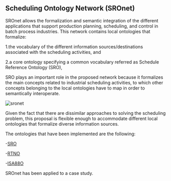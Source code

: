## Scheduling Ontology Network (SROnet)

SROnet allows the formalization and semantic integration of the different applications that support production planning, scheduling, and control in batch process industries. This network contains local ontologies that formalize:

1.the vocabulary of the different information sources/destinations associated with the scheduling activities, and 

2.a core ontology specifying a common vocabulary referred as Schedule Reference Ontology (SRO),
 
 
SRO plays an important role in the proposed network because it formalizes the main concepts related to industrial scheduling activities, to which other concepts belonging to the local ontologies have to map in order to semantically interoperate.  
 
 
![sronet](https://user-images.githubusercontent.com/20926680/115443043-1fecda00-a1e9-11eb-9f56-010b33c7053b.gif)


Given the fact that there are dissimilar approaches to solving the scheduling problem, this proposal is flexible enough to accommodate different local ontologies that formalize diverse information sources.

The ontologies that have been implemented are the following:

-[SRO](https://mvegetti.github.io/Scheduling-Ontology-Network-/sro_doc.md)

-[RTNO](https://github.com/mvegetti/Scheduling-Ontology-Network-/blob/master/docs/rtno_doc.md)

-[ISA88O](https://github.com/mvegetti/Scheduling-Ontology-Network-/blob/master/docs/isa88o_doc.md)


SROnet has been applied to a case study. 

